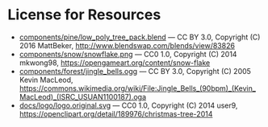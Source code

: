 # License for Resources

- [components/pine/low_poly_tree_pack.blend](components/pine/low_poly_tree_pack.blend) &mdash; CC BY 3.0, Copyright (C) 2016 MattBeker, <http://www.blendswap.com/blends/view/83826>
- [components/snow/snowflake.png](components/snow/snowflake.png) &mdash; CC0 1.0, Copyright (C) 2014 mkwong98, <https://opengameart.org/content/snow-flake>
- [components/forest/jingle_bells.ogg](components/forest/jingle_bells.ogg) &mdash; CC BY 3.0, Copyright (C) 2005 Kevin MacLeod, <https://commons.wikimedia.org/wiki/File:Jingle_Bells_(90bpm)_(Kevin_MacLeod)_(ISRC_USUAN1100187).oga>
- [docs/logo/logo.original.svg](docs/logo/logo.original.svg) &mdash; CC0 1.0, Copyright (C) 2014 user9, <https://openclipart.org/detail/189976/christmas-tree-2014>
